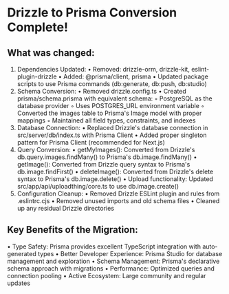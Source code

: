 # Drizzle to Prisma Conversion Complete!

## What was changed:

1. Dependencies Updated:
   • Removed: drizzle-orm, drizzle-kit, eslint-plugin-drizzle
   • Added: @prisma/client, prisma
   • Updated package scripts to use Prisma commands (db:generate, db:push, db:studio)
2. Schema Conversion:
   • Removed drizzle.config.ts
   • Created prisma/schema.prisma with equivalent schema:
   ◦ PostgreSQL as the database provider
   ◦ Uses POSTGRES_URL environment variable
   ◦ Converted the images table to Prisma's Image model with proper mappings
   ◦ Maintained all field types, constraints, and indexes
3. Database Connection:
   • Replaced Drizzle's database connection in src/server/db/index.ts with Prisma Client
   • Added proper singleton pattern for Prisma Client (recommended for Next.js)
4. Query Conversion:
   • getMyImages(): Converted from Drizzle's db.query.images.findMany() to Prisma's db.image.findMany()
   • getImage(): Converted from Drizzle query syntax to Prisma's db.image.findFirst()
   • deleteImage(): Converted from Drizzle's delete syntax to Prisma's db.image.delete()
   • Upload functionality: Updated src/app/api/uploadthing/core.ts to use db.image.create()
5. Configuration Cleanup:
   • Removed Drizzle ESLint plugin and rules from .eslintrc.cjs
   • Removed unused imports and old schema files
   • Cleaned up any residual Drizzle directories

## Key Benefits of the Migration:

• Type Safety: Prisma provides excellent TypeScript integration with auto-generated types
• Better Developer Experience: Prisma Studio for database management and exploration
• Schema Management: Prisma's declarative schema approach with migrations
• Performance: Optimized queries and connection pooling
• Active Ecosystem: Large community and regular updates
